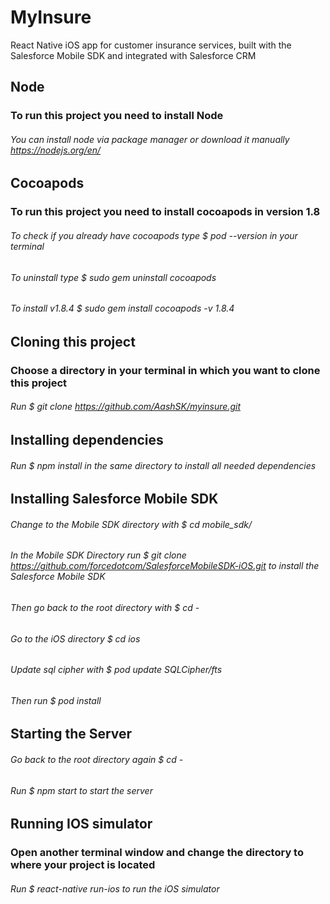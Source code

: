 # MyInsure
React Native iOS app for customer insurance services, built with the Salesforce Mobile SDK and integrated with Salesforce CRM

## Node 

### To run this project you need to install Node

###### You can install node via package manager or download it manually https://nodejs.org/en/

## Cocoapods

### To run this project you need to install cocoapods in version 1.8

###### To check if you already have cocoapods type $ pod --version in your terminal

###### To uninstall type $ sudo gem uninstall cocoapods 

###### To install v1.8.4 $ sudo gem install cocoapods -v 1.8.4

## Cloning this project 

### Choose a directory in your terminal in which you want to clone this project

###### Run $ git clone https://github.com/AashSK/myinsure.git

## Installing dependencies

###### Run $ npm install in the same directory to install all needed dependencies

## Installing Salesforce Mobile SDK

###### Change to the Mobile SDK directory with $ cd mobile_sdk/

###### In the Mobile SDK Directory run $ git clone https://github.com/forcedotcom/SalesforceMobileSDK-iOS.git to install the Salesforce Mobile SDK

###### Then go back to the root directory with $ cd -

###### Go to the iOS directory $ cd ios

###### Update sql cipher with $ pod update SQLCipher/fts

###### Then run $ pod install 

## Starting the Server

###### Go back to the root directory again $ cd - 

###### Run $ npm start to start the server 

## Running IOS simulator 

### Open another terminal window and change the directory to where your project is located 

###### Run $ react-native run-ios to run the iOS simulator

